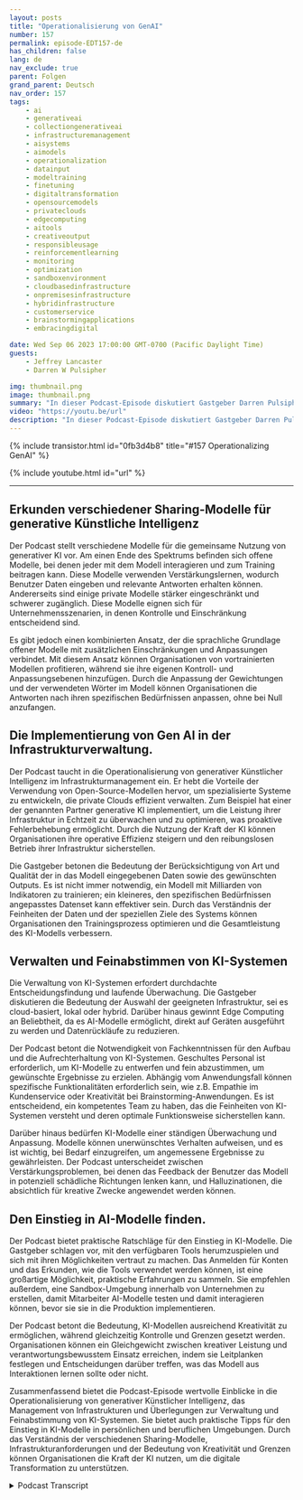 ```yaml
---
layout: posts
title: "Operationalisierung von GenAI"
number: 157
permalink: episode-EDT157-de
has_children: false
lang: de
nav_exclude: true
parent: Folgen
grand_parent: Deutsch
nav_order: 157
tags:
    - ai
    - generativeai
    - collectiongenerativeai
    - infrastructuremanagement
    - aisystems
    - aimodels
    - operationalization
    - datainput
    - modeltraining
    - finetuning
    - digitaltransformation
    - opensourcemodels
    - privateclouds
    - edgecomputing
    - aitools
    - creativeoutput
    - responsibleusage
    - reinforcementlearning
    - monitoring
    - optimization
    - sandboxenvironment
    - cloudbasedinfrastructure
    - onpremisesinfrastructure
    - hybridinfrastructure
    - customerservice
    - brainstormingapplications
    - embracingdigital

date: Wed Sep 06 2023 17:00:00 GMT-0700 (Pacific Daylight Time)
guests:
    - Jeffrey Lancaster
    - Darren W Pulsipher

img: thumbnail.png
image: thumbnail.png
summary: "In dieser Podcast-Episode diskutiert Gastgeber Darren Pulsipher, Chief Solution Architect des öffentlichen Sektors bei Intel, die Operationalisierung von generativer Künstlicher Intelligenz (AI) mit dem wiederkehrenden Gast Dr. Jeffrey Lancaster. Sie erkunden verschiedene Sharing-Modelle von generativer KI, einschließlich öffentlicher, privater und gemeinschaftlicher Modelle. Der Podcast behandelt Themen wie Open-Source-Modelle, Infrastrukturmanagement und Überlegungen zur Bereitstellung und Wartung von KI-Systemen. Es wird außerdem auf die Bedeutung von Kreativität, Personalisierung und dem Einstieg in AI-Modelle eingegangen."
video: "https://youtu.be/url"
description: "In dieser Podcast-Episode diskutiert Gastgeber Darren Pulsipher, Chief Solution Architect des öffentlichen Sektors bei Intel, die Operationalisierung von generativer Künstlicher Intelligenz (AI) mit dem wiederkehrenden Gast Dr. Jeffrey Lancaster. Sie erkunden verschiedene Sharing-Modelle von generativer KI, einschließlich öffentlicher, privater und gemeinschaftlicher Modelle. Der Podcast behandelt Themen wie Open-Source-Modelle, Infrastrukturmanagement und Überlegungen zur Bereitstellung und Wartung von KI-Systemen. Es wird außerdem auf die Bedeutung von Kreativität, Personalisierung und dem Einstieg in AI-Modelle eingegangen."
---
```


<div>
{% include transistor.html id="0fb3d4b8" title="#157 Operationalizing GenAI" %}

{% include youtube.html id="url" %}
</div>

---

## Erkunden verschiedener Sharing-Modelle für generative Künstliche Intelligenz

Der Podcast stellt verschiedene Modelle für die gemeinsame Nutzung von generativer KI vor. Am einen Ende des Spektrums befinden sich offene Modelle, bei denen jeder mit dem Modell interagieren und zum Training beitragen kann. Diese Modelle verwenden Verstärkungslernen, wodurch Benutzer Daten eingeben und relevante Antworten erhalten können. Andererseits sind einige private Modelle stärker eingeschränkt und schwerer zugänglich. Diese Modelle eignen sich für Unternehmensszenarien, in denen Kontrolle und Einschränkung entscheidend sind.

Es gibt jedoch einen kombinierten Ansatz, der die sprachliche Grundlage offener Modelle mit zusätzlichen Einschränkungen und Anpassungen verbindet. Mit diesem Ansatz können Organisationen von vortrainierten Modellen profitieren, während sie ihre eigenen Kontroll- und Anpassungsebenen hinzufügen. Durch die Anpassung der Gewichtungen und der verwendeten Wörter im Modell können Organisationen die Antworten nach ihren spezifischen Bedürfnissen anpassen, ohne bei Null anzufangen.

## Die Implementierung von Gen AI in der Infrastrukturverwaltung.

Der Podcast taucht in die Operationalisierung von generativer Künstlicher Intelligenz im Infrastrukturmanagement ein. Er hebt die Vorteile der Verwendung von Open-Source-Modellen hervor, um spezialisierte Systeme zu entwickeln, die private Clouds effizient verwalten. Zum Beispiel hat einer der genannten Partner generative KI implementiert, um die Leistung ihrer Infrastruktur in Echtzeit zu überwachen und zu optimieren, was proaktive Fehlerbehebung ermöglicht. Durch die Nutzung der Kraft der KI können Organisationen ihre operative Effizienz steigern und den reibungslosen Betrieb ihrer Infrastruktur sicherstellen.

Die Gastgeber betonen die Bedeutung der Berücksichtigung von Art und Qualität der in das Modell eingegebenen Daten sowie des gewünschten Outputs. Es ist nicht immer notwendig, ein Modell mit Milliarden von Indikatoren zu trainieren; ein kleineres, den spezifischen Bedürfnissen angepasstes Datenset kann effektiver sein. Durch das Verständnis der Feinheiten der Daten und der speziellen Ziele des Systems können Organisationen den Trainingsprozess optimieren und die Gesamtleistung des KI-Modells verbessern.

## Verwalten und Feinabstimmen von KI-Systemen

Die Verwaltung von KI-Systemen erfordert durchdachte Entscheidungsfindung und laufende Überwachung. Die Gastgeber diskutieren die Bedeutung der Auswahl der geeigneten Infrastruktur, sei es cloud-basiert, lokal oder hybrid. Darüber hinaus gewinnt Edge Computing an Beliebtheit, da es AI-Modelle ermöglicht, direkt auf Geräten ausgeführt zu werden und Datenrückläufe zu reduzieren.

Der Podcast betont die Notwendigkeit von Fachkenntnissen für den Aufbau und die Aufrechterhaltung von KI-Systemen. Geschultes Personal ist erforderlich, um KI-Modelle zu entwerfen und fein abzustimmen, um gewünschte Ergebnisse zu erzielen. Abhängig vom Anwendungsfall können spezifische Funktionalitäten erforderlich sein, wie z.B. Empathie im Kundenservice oder Kreativität bei Brainstorming-Anwendungen. Es ist entscheidend, ein kompetentes Team zu haben, das die Feinheiten von KI-Systemen versteht und deren optimale Funktionsweise sicherstellen kann.

Darüber hinaus bedürfen KI-Modelle einer ständigen Überwachung und Anpassung. Modelle können unerwünschtes Verhalten aufweisen, und es ist wichtig, bei Bedarf einzugreifen, um angemessene Ergebnisse zu gewährleisten. Der Podcast unterscheidet zwischen Verstärkungsproblemen, bei denen das Feedback der Benutzer das Modell in potenziell schädliche Richtungen lenken kann, und Halluzinationen, die absichtlich für kreative Zwecke angewendet werden können.

## Den Einstieg in AI-Modelle finden.

Der Podcast bietet praktische Ratschläge für den Einstieg in KI-Modelle. Die Gastgeber schlagen vor, mit den verfügbaren Tools herumzuspielen und sich mit ihren Möglichkeiten vertraut zu machen. Das Anmelden für Konten und das Erkunden, wie die Tools verwendet werden können, ist eine großartige Möglichkeit, praktische Erfahrungen zu sammeln. Sie empfehlen außerdem, eine Sandbox-Umgebung innerhalb von Unternehmen zu erstellen, damit Mitarbeiter AI-Modelle testen und damit interagieren können, bevor sie sie in die Produktion implementieren.

Der Podcast betont die Bedeutung, KI-Modellen ausreichend Kreativität zu ermöglichen, während gleichzeitig Kontrolle und Grenzen gesetzt werden. Organisationen können ein Gleichgewicht zwischen kreativer Leistung und verantwortungsbewusstem Einsatz erreichen, indem sie Leitplanken festlegen und Entscheidungen darüber treffen, was das Modell aus Interaktionen lernen sollte oder nicht.

Zusammenfassend bietet die Podcast-Episode wertvolle Einblicke in die Operationalisierung von generativer Künstlicher Intelligenz, das Management von Infrastrukturen und Überlegungen zur Verwaltung und Feinabstimmung von KI-Systemen. Sie bietet auch praktische Tipps für den Einstieg in KI-Modelle in persönlichen und beruflichen Umgebungen. Durch das Verständnis der verschiedenen Sharing-Modelle, Infrastrukturanforderungen und der Bedeutung von Kreativität und Grenzen können Organisationen die Kraft der KI nutzen, um die digitale Transformation zu unterstützen.



<details>
<summary> Podcast Transcript </summary>

<p></p>

</details>

